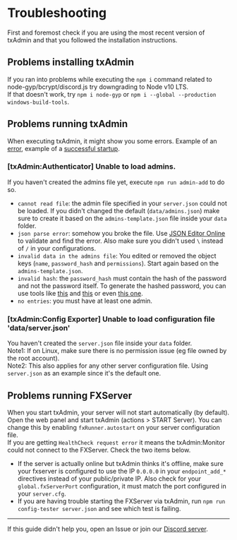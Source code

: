 # Troubleshooting

First and foremost check if you are using the most recent version of txAdmin and that you followed the installation instructions.


## Problems installing txAdmin  
If you ran into problems while executing the `npm i` command related to node-gyp/bcrypt/discord.js try downgrading to Node v10 LTS.  
If that doesn't work, try `npm i node-gyp` or `npm i --global --production windows-build-tools`.


## Problems running txAdmin  
When executing txAdmin, it might show you some errors. Example of an [error](https://i.imgur.com/2huiyBf.png), example of a [successful startup](https://i.imgur.com/QLCBZBm.png).

### [txAdmin:Authenticator] Unable to load admins.
If you haven't created the admins file yet, execute `npm run admin-add` to do so.  
- `cannot read file`: the admin file specified in your `server.json` could not be loaded. If you didn't changed the default (`data/admins.json`) make sure to create it based on the `admins-template.json` file inside your `data` folder.  
- `json parse error`: somehow you broke the file. Use [JSON Editor Online](https://jsoneditoronline.org) to validate and find the error. Also make sure you didn't used `\` instead of `/` in your configurations.
- `invalid data in the admins file`: You edited or removed the object keys (`name`, `password_hash` and `permissions`). Start again based on the `admins-template.json`.
- `invalid hash`: the `password_hash` must contain the hash of the password and not the password itself. To generate the hashed password, you can use tools like [this](https://www.browserling.com/tools/bcrypt) and [this](https://bcrypt-generator.com) or even [this one](https://passwordhashing.com/BCrypt). 
- `no entries`: you must have at least one admin.

### [txAdmin:Config Exporter] Unable to load configuration file 'data/server.json'
You haven't created the `server.json` file inside your `data` folder.  
Note1: If on Linux, make sure there is no permission issue (eg file owned by the root account).  
Note2: This also applies for any other server configuration file. Using `server.json` as an example since it's the default one.


## Problems running FXServer 
When you start txAdmin, your server will not start automatically (by default). Open the web panel and start txAdmin (actions > START Server). You can change this by enabling `fxRunner.autostart` on your server configuration file.  
If you are getting `HealthCheck request error` it means the txAdmin:Monitor could not connect to the FXServer. Check the two items below.
- If the server is actually online but txAdmin thinks it's offline, make sure your fxserver is configured to use the IP `0.0.0.0` in your `endpoint_add_*` directives instead of your public/private IP. Also check for your `global.fxServerPort` configuration, it must match the port configured in your `server.cfg`.
- If you are having trouble starting the FXServer via txAdmin, run `npm run config-tester server.json` and see which test is failing.  

<hr>

If this guide didn't help you, open an Issue or join our [Discord server](https://discord.gg/f3TsfvD).
